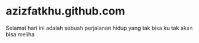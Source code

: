 # azizfatkhu.github.com
Selamat hari ini adalah sebuah perjalanan hidup yang tak bisa ku tak akan bisa meliha
